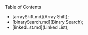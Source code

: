 Table of Contents

- [arrayShift.md](Array Shift);
- [binarySearch.md](Binary Search);
- [linkedList.md](Linked List); 
